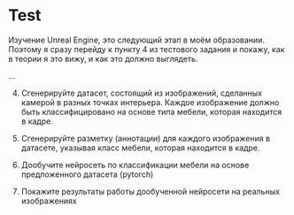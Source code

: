 # Test
Изучение Unreal Engine, это следующий этап в моём образовании. Поэтому я сразу перейду к пункту 4 из тестового задания и покажу, как в теории я это вижу, и как это должно выглядеть.

...

4) Сгенерируйте датасет, состоящий из изображений, сделанных камерой в разных точках интерьера. Каждое изображение должно быть классифицировано на основе типа мебели, которая находится в кадре.

5) Сгенерируйте разметку (аннотации) для каждого изображения в датасете, указывая класс мебели, которая находится в кадре.

6) Дообучите нейросеть по классификации мебели на основе предложенного датасета (pytorch)

7) Покажите результаты работы дообученной нейросети на реальных изображениях
